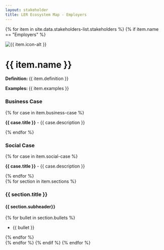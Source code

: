 ```yaml
---
layout: stakeholder
title: LER Ecosystem Map - Employers
---
```

{% for item in site.data.stakeholders-list.stakeholders %}
{% if item.name == "Employers" %}
<div class="row">
<div class="col-sm-2">
<img class="w-100" src="../images/{{ item.icon }}" loading="lazy" alt="{{ item.icon-alt }}"/>
</div>
<div class="col-sm-10">
<h1>{{ item.name }}</h1>
</div>
</div>
<div class="row">
<div class="col">
<p><strong>Definition: </strong>{{ item.definition }}</p>
<p><strong>Examples: </strong>{{ item.examples }}</p>
</div>
</div>
<div class="row">
<div class="col">
<h3>Business Case</h3>
{% for case in item.business-case %}
<p><strong>{{ case.title }}</strong> - {{ case.description }}</p>
{% endfor %}
</div>
</div>
<div class="row">
<div class="col">
<h3>Social Case </h3>
{% for case in item.social-case %}
<p><strong>{{ case.title }}</strong> - {{ case.description }}</p>
{% endfor %}
</div>
</div>
{% for section in item.sections %}
<div class="row">
<div class="col">
<h3>{{ section.title }}</h3>
<h4>{{ section.subheader}}</h4>
{% for bullet in section.bullets %}
<ul role="list">
<li>{{ bullet }}</li>
</ul>
{% endfor %}
</div>
</div>
{% endfor %}
{% endif %}
{% endfor %}